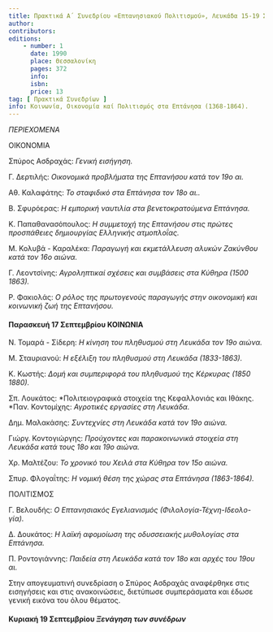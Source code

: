 ```yaml
---
title: Πρακτικά Α΄ Συνεδρίου «Επτανησιακού Πολιτισμού», Λευκάδα 15-19 Σεπτεμβρίου 1982
author: 
contributors: 
editions: 
    - number: 1
      date: 1990
      place: Θεσσαλονίκη
      pages: 372
      info: 
      isbn: 
      price: 13
tag: [ Πρακτικά Συνεδρίων ]
info: Κοινωνία, Οικονομία καί Πολιτισμός στα Επτάνησα (1368-1864).
---
```


*ΠΕΡΙΕΧΟΜΕΝΑ*

ΟΙΚΟΝΟΜΙΑ

Σπύρος Ασδραχάς: *Γενική εισήγηση.*

Γ. Δερτιλής: *Οικονομικά προβλήματα της Επτανήσου κατά τον 19ο αι.*

Αθ. Καλαφάτης: *Το σταφιδικό στα Επτάνησα τον 18ο αι..*

Β. Σφυρόερας: *Η εμπορική ναυτιλία στα βενετοκρατούμενα Επτάνησα.*

Κ. Παπαθανασόπουλος: *Η συμμετοχή της Επτανήσου στις πρώτες προσπάθειες δημιουργίας Ελληνικής ατμοπλοΐας.*

Μ. Κολυβά - Καραλέκα: *Παραγωγή και εκμετάλλευση αλυκών Ζακύνθου κατά τον 16ο αιώνα.*

Γ. Λεοντσίνης: *Αγροληπτικαί σχέσεις και συμβάσεις στα Κύθηρα \(1500* *1863\).*

Ρ. Φακιολάς: *Ο ρόλος της πρωτογενούς παραγωγής στην οικονομική και κοινωνική ζωή της Επτανήσου.*

#### Παρασκευή 17 Σεπτεμβρίου ΚΟΙΝΩΝΙΑ

Ν. Τομαρά - Σίδερη: *Η κίνηση του πληθυσμού στη Λευκάδα τον 19ο αιώνα.*

Μ. Σταυριανού: *Η εξέλιξη του πληθυσμού στη Λευκάδα \(1833-1863\).*

Κ. Κωστής: *Δομή και συμπεριφορά του πληθυσμού της Κέρκυρας \(1850* *1880\).*

Σπ. Λουκάτος: *Πολιτειογραφικά στοιχεία της Κεφαλλονιάς και Ιθάκης. *Παν. Κοντομίχης: *Αγροτικές εργασίες στη Λευκάδα.*

Δημ. Μαλακάσης: *Συντεχνίες στη Λευκάδα κατά τον 19ο αιώνα.*

Γιώργ. Κοντογιώργης: *Προύχοντες και παρακοινωνικά στοιχεία στη Λευκάδα κατά τους 18ο και 19ο αιώνα.*

Χρ. Μαλτέζου: *Το χρονικό του Χειλά στα Κύθηρα τον 15ο αιώνα.*

Σπυρ. Φλογαΐτης: *Η νομική θέση της χώρας στα Επτάνησα \(1863-1864\).*

ΠΟΛΙΤΙΣΜΟΣ

Γ. Βελουδής: *Ο Επτανησιακός Εγελιανισμός \(Φιλολογία-Τέχνη-Ιδεολο- γία\).*

Δ. Δουκάτος: *Η λαϊκή αφομοίωση της οδυσσειακής μυθολογίας στα Επτάνησα.*

Π. Ροντογιάννης: *Παιδεία στη Λευκάδα κατά τον 18ο και αρχές του 19ου αι.*

Στην απογευματινή συνεδρίαση ο Σπύρος Ασδραχάς αναφέρθηκε στις εισηγήσεις και στις ανακοινώσεις, διετύπωσε συμπεράσματα και έδωσε γενική εικόνα του όλου θέματος.

#### Κυριακή 19 Σεπτεμβρίου *Ξενάγηση των συνέδρων*
